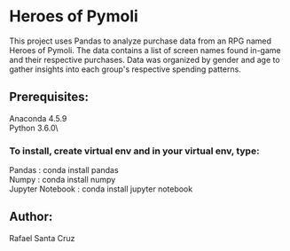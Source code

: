 # Heroes of Pymoli

This project uses Pandas to analyze purchase data from an RPG named Heroes of Pymoli. The data contains a list of screen names found in-game and their respective purchases. Data was organized by gender and age to gather insights into each group's respective spending patterns. 

## Prerequisites:
Anaconda 4.5.9\
Python 3.6.0\

### To install, create virtual env and in your virtual env, type:
Pandas : conda install pandas\
Numpy : conda install numpy\
Jupyter Notebook : conda install jupyter notebook


## Author:
Rafael Santa Cruz







